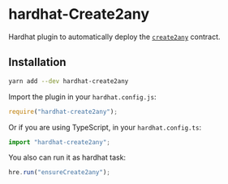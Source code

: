 # hardhat-Create2any

Hardhat plugin to automatically deploy the [`create2any`](https://github.com/ysqi/create2any) contract.

## Installation

```bash
yarn add --dev hardhat-create2any
```

Import the plugin in your `hardhat.config.js`:

```js
require("hardhat-create2any");
```

Or if you are using TypeScript, in your `hardhat.config.ts`:

```ts
import "hardhat-create2any";
```

You also can run it as hardhat task:

```ts
hre.run("ensureCreate2any");
```